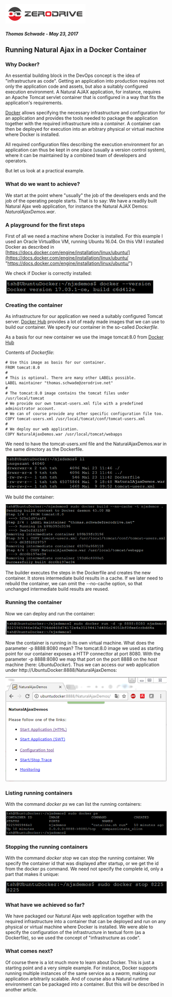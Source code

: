 ![](logo_s.png)

##### Thomas Schwade - May 23, 2017

## Running Natural Ajax in a Docker Container

### Why Docker?

An essential building block in the DevOps concept is the idea of "infrastructure as code". Getting an application into production requires not only the application code and assets, but also a suitably configured execution environment. A Natural AJAX application, for instance, requires an Apache Tomcat servlet container that is configured in a way that fits the application's requirements.

[Docker](https://www.docker.com/ "Docker") allows specifying the necessary infrastructure and configuration for an application and provides the tools needed to package the application together with the required infrastructure into a *container*. A container can then be deployed for execution into an arbitrary physical or virtual machine where Docker is installed.

All required configuration files describing the execution environment for an application can thus be kept in one place (usually a version control system), where it can be maintained by a combined team of developers and operators.

But let us look at a practical example.

### What do we want to achieve?

We start at the point where "usually" the job of the developers ends and the job of the operating people starts. That is to say: We have a readily built Natural Ajax web application, for instance the Natural AJAX Demos: *NaturalAjaxDemos.war*. 

### A playground for the first steps

First of all we need a machine where Docker is installed. For this example I used an Oracle VirtualBox VM, running Ubuntu 16.04. On this VM I installed Docker as described in [https://docs.docker.com/engine/installation/linux/ubuntu/](https://docs.docker.com/engine/installation/linux/ubuntu/ "https://docs.docker.com/engine/installation/linux/ubuntu/")

We check if Docker is correctly installed:

![](NJXDocker01.png)

### Creating the container

As infrastructure for our application we need a suitably configured Tomcat server. [Docker Hub](https://hub.docker.com/) provides a lot of ready made images that we can use to build our container. We specify our container in the so-called *Dockerfile*.

As a basis for our new container we use the image tomcat:8.0 from [Docker Hub](https://hub.docker.com/)

Contents of *Dockerfile*:

	# Use this image as basis for our container.
	FROM tomcat:8.0
	#
	# This is optional. There are many other LABELs possible.
	LABEL maintainer "thomas.schwade@zerodrive.net"
	#
	# The tomcat:8.0 image contains the tomcat files under /usr/local/tomcat
	# We provide our own tomcat-users.xml file with a predefined administrator account.
	# We can of course provide any other specific configuration file too.
	COPY tomcat-users.xml /usr/local/tomcat/conf/tomcat-users.xml
	#
	# We deploy our web application.
	COPY NaturalAjaxDemos.war /usr/local/tomcat/webapps

We need to have the tomcat-users.xml file and the NaturalAjaxDemos.war in the same directory as the Dockerfile.

![](NJXDocker02.png)

We build the container:

![](NJXDocker03.png)

The builder executes the steps in the Dockerfile and creates the new container. It stores intermediate build results in a cache. If we later need to rebuild the container, we can omit the --no-cache option, so that unchanged intermediate build results are reused.

### Running the container

Now we can deploy and run the container: 

![](NJXDocker04.png)

Now the container is running in its own virtual machine. What does the parameter -p 8888:8080 mean? The tomcat:8.0 image we used as starting point for our container exposes a HTTP connecttor at port 8080. With the parameter -p 8888:8080 we map that port on the port 8888 on the *host* machine (here: *UbuntuDocker*). Thus we can access our web application under http://UbuntuDocker:8888/NaturalAjaxDemos:

![](NJXDocker05.png)

### Listing running containers

With the command *docker ps* we can list the running containers:

![](NJXDocker06.png)

### Stopping the running containers

With the command *docker stop* we can stop the running container. We specify the container id that was displayed after startup, or we get the id from the docker ps command. We need not specify the complete id, only a part that makes it unique:

![](NJXDocker07.png)

### What have we achieved so far?

We have packaged our Natural Ajax web application together with the required infrastructure into a container that can be deployed and run on any physical or virtual machine where Docker is installed. We were able to specify the configuration of the infrastructure in textual form (as a Dockerfile), so we used the concept of "infrastructure as code". 

### What comes next?

Of course there is a lot much more to learn about Docker. This is just a starting point and a very simple example. For instance, Docker supports running multiple instances of the same service as a *swarm*, making our application arbitrarily scalable. And of course also a Natural runtime environment can be packaged into a container. But this will be described in another article.








  






 